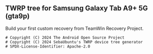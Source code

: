 ## TWRP tree for Samsung Galaxy Tab A9+ 5G (gta9p)
Build your first custom recovery from TeamWin Recovery Project.

```
# Copyright (C) 2024 The Android Open Source Project
# Copyright (C) 2024 SebaUbuntu's TWRP device tree generator
# SPDX-License-Identifier: Apache-2.0
```
